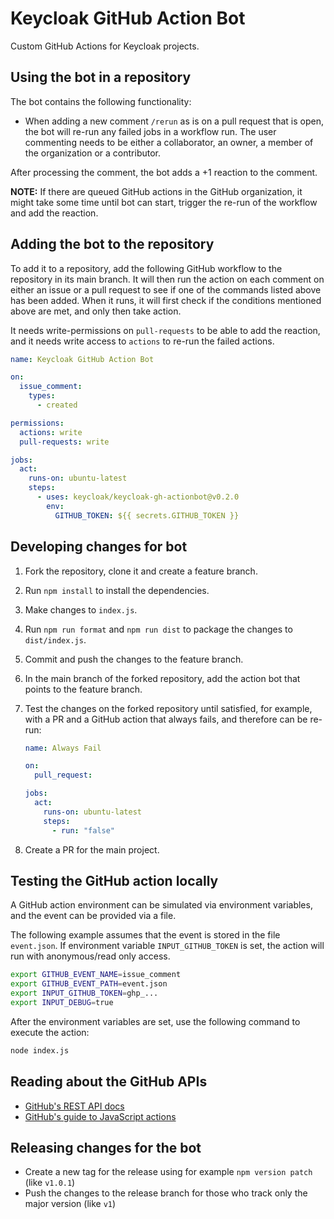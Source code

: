 # Keycloak GitHub Action Bot

Custom GitHub Actions for Keycloak projects.

## Using the bot in a repository

The bot contains the following functionality:

- When adding a new comment `/rerun` as is on a pull request that is open, the bot will re-run any failed jobs in a workflow run.
  The user commenting needs to be either a collaborator, an owner, a member of the organization or a contributor.

After processing the comment, the bot adds a +1 reaction to the comment.

**NOTE:** If there are queued GitHub actions in the GitHub organization, it might take some time until bot can start, trigger the re-run of the workflow and add the reaction.

## Adding the bot to the repository

To add it to a repository, add the following GitHub workflow to the repository in its main branch.
It will then run the action on each comment on either an issue or a pull request to see if one of the commands listed above has been added.
When it runs, it will first check if the conditions mentioned above are met, and only then take action.

It needs write-permissions on `pull-requests` to be able to add the reaction, and it needs write access to `actions` to re-run the failed actions.

```yaml
name: Keycloak GitHub Action Bot

on:
  issue_comment:
    types:
      - created

permissions:
  actions: write
  pull-requests: write

jobs:
  act:
    runs-on: ubuntu-latest
    steps:
      - uses: keycloak/keycloak-gh-actionbot@v0.2.0
        env:
          GITHUB_TOKEN: ${{ secrets.GITHUB_TOKEN }}
```

## Developing changes for bot

1. Fork the repository, clone it and create a feature branch.
2. Run `npm install` to install the dependencies.
3. Make changes to `index.js`.
4. Run `npm run format` and `npm run dist` to package the changes to `dist/index.js`.
5. Commit and push the changes to the feature branch.
6. In the main branch of the forked repository, add the action bot that points to the feature branch.
7. Test the changes on the forked repository until satisfied, for example, with a PR and a GitHub action that always fails, and therefore can be re-run:

   ```yaml
   name: Always Fail

   on:
     pull_request:

   jobs:
     act:
       runs-on: ubuntu-latest
       steps:
         - run: "false"
   ```

8. Create a PR for the main project.

## Testing the GitHub action locally

A GitHub action environment can be simulated via environment variables, and the event can be provided via a file.

The following example assumes that the event is stored in the file `event.json`.
If environment variable `INPUT_GITHUB_TOKEN` is set, the action will run with anonymous/read only access.

```bash
export GITHUB_EVENT_NAME=issue_comment
export GITHUB_EVENT_PATH=event.json
export INPUT_GITHUB_TOKEN=ghp_...
export INPUT_DEBUG=true
```

After the environment variables are set, use the following command to execute the action:

```bash
node index.js
```

## Reading about the GitHub APIs

- [GitHub's REST API docs](https://docs.github.com/en/rest)
- [GitHub's guide to JavaScript actions](https://docs.github.com/en/actions/creating-actions/creating-a-javascript-action)

## Releasing changes for the bot

- Create a new tag for the release using for example `npm version patch` (like `v1.0.1`)
- Push the changes to the release branch for those who track only the major version (like `v1`)
